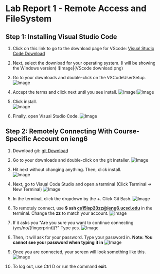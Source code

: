 # Lab Report 1 - Remote Access and FileSystem

## Step 1: Installing Visual Studio Code

1. Click on this link to go to the download page for VScode: [Visual Studio Code Download](https://code.visualstudio.com/Download)

2. Next, select the download for your operating system. (I will be showing the Windows version) 
![Image](VScode download.png)

3. Go to your downloads and double-click on the VSCodeUserSetup. 
![Image](installer.png)

4. Accept the terms and click next until you see install. 
![Image](terms.png)!![Image](next.png)

5. Click install.                     
![Image](install.png)

6. Finally, open Visual Studio Code. 
![Image](VScode.png)

## Step 2: Remotely Connecting With Course-Specific Account on ieng6

1. Download git: [git Download](https://github.com/git-for-windows/git/releases/download/v2.40.0.windows.1/Git-2.40.0-64-bit.exe)

2. Go to your downloads and double-click on the git installer. 
![Image](gitInstaller.png)

3. Hit next without changing anything. Then, click install.                      
![Image](gitinstall.png)

4. Next, go to Visual Code Studio and open a terminal (Click Terminal -> New Terminal)
![Image](terminal.png)

5. In the terminal, click the dropdown by the +. Click Git Bash.
![Image](gitBash.png)

6. To remotely connect, use **$ ssh cs15lsp23zz@ieng6.ucsd.edu** in the terminal. Change the **zz** to match your account.
![Image](Login.png)

7. If it asks you "Are you sure you want to continue connecting (yes/no/[fingerprint])?" Type yes.
![Image](Yes.png)

8. Then, it will ask for your password. Type your password in. **Note: You cannot see your password when typing it in**
![Image](Password.png)

9. Once you are connected, your screen will look something like this.
![Image](LoggedIn.png)

10. To log out, use Ctrl D or run the command **exit**.


